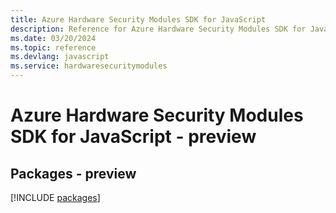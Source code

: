 ```yaml
---
title: Azure Hardware Security Modules SDK for JavaScript
description: Reference for Azure Hardware Security Modules SDK for JavaScript
ms.date: 03/20/2024
ms.topic: reference
ms.devlang: javascript
ms.service: hardwaresecuritymodules
---
```

# Azure Hardware Security Modules SDK for JavaScript - preview
## Packages - preview
[!INCLUDE [packages](hardware-security-modules-index.md)]
